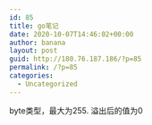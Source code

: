 ```yaml
---
id: 85
title: go笔记
date: 2020-10-07T14:46:02+00:00
author: banana
layout: post
guid: http://180.76.187.186/?p=85
permalink: /?p=85
categories:
  - Uncategorized
---
```

byte类型，最大为255. 溢出后的值为0